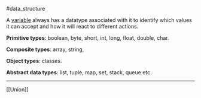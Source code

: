 #data_structure 

A [variable](Variable.md) always has a datatype associated with it to identify which values it can accept and how it will react to different actions.

**Primitive types**: boolean, byte, short, int, long, float, double, char.

**Composite types**: array, string,

**Object types**: classes.

**Abstract data types**: list, tuple, map, set, stack, queue etc.

--------------------------------

[[Union]]